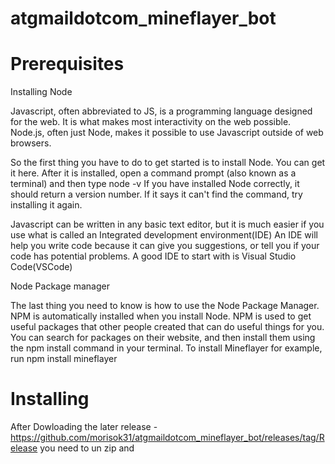 # atgmaildotcom_mineflayer_bot
# Prerequisites

Installing Node

Javascript, often abbreviated to JS, is a programming language designed for the web. It is what makes most interactivity on the web possible.
Node.js, often just Node, makes it possible to use Javascript outside of web browsers.

So the first thing you have to do to get started is to install Node. You can get it here.
After it is installed, open a command prompt (also known as a terminal) and then type node -v
If you have installed Node correctly, it should return a version number. If it says it can't find the command, try installing it again.

Javascript can be written in any basic text editor, but it is much easier if you use what is called an Integrated development environment(IDE)
An IDE will help you write code because it can give you suggestions, or tell you if your code has potential problems. A good IDE to start with is Visual Studio Code(VSCode)

Node Package manager

The last thing you need to know is how to use the Node Package Manager.
NPM is automatically installed when you install Node.
NPM is used to get useful packages that other people created that can do useful things for you.
You can search for packages on their website, and then install them using the npm install command in your terminal.
To install Mineflayer for example, run npm install mineflayer

# Installing

After Dowloading the later release - https://github.com/morisok31/atgmaildotcom_mineflayer_bot/releases/tag/Release you need to un zip and 
